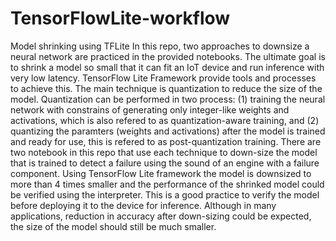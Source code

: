 # TensorFlowLite-workflow
Model shrinking using TFLite
In this repo, two approaches to downsize a neural network are practiced in the provided notebooks.  The ultimate goal is to shrink a model so small that it can fit an IoT device and run inference with very low latency.  TensorFlow Lite Framework provide tools and processes to achieve this.  The main technique is quantization to reduce the size of the model.  Quantization can be performed in two process: (1) training the neural network with constrains of generating only integer-like weights and activations, which is also refered to as quantization-aware training, and (2) quantizing the paramters (weights and activations) after the model is trained and ready for use, this is refered to as post-quantization training. There are two notebook in this repo that use each technique to down-size the model that is trained to detect a failure using the sound of an engine with a failure component.  Using TensorFlow Lite framework the model is downsized to more than 4 times smaller and the performance of the shrinked model could be verified using the interpreter.  This is a good practice to verify the model before deploying it to the device for inference.  Although in many applications, reduction in accuracy after down-sizing could be expected, the size of the model should still be much smaller.  
